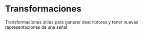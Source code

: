 # Transformaciones
Transformaciones útiles para generar descriptores y tener nuevas representaciones de una señal
